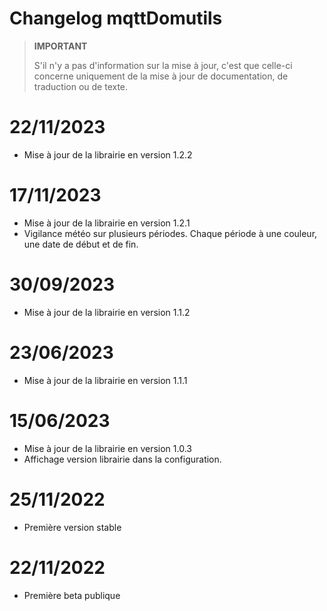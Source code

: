 # Changelog mqttDomutils

>**IMPORTANT**
>
>S'il n'y a pas d'information sur la mise à jour, c'est que celle-ci concerne uniquement de la mise à jour de documentation, de traduction ou de texte.

# 22/11/2023
- Mise à jour de la librairie en version 1.2.2

# 17/11/2023
- Mise à jour de la librairie en version 1.2.1
- Vigilance météo sur plusieurs périodes. Chaque période à une couleur, une date de début et de fin.

# 30/09/2023
- Mise à jour de la librairie en version 1.1.2

# 23/06/2023
- Mise à jour de la librairie en version 1.1.1

# 15/06/2023
- Mise à jour de la librairie en version 1.0.3
- Affichage version librairie dans la configuration.

# 25/11/2022
- Première version stable

# 22/11/2022
- Première beta publique